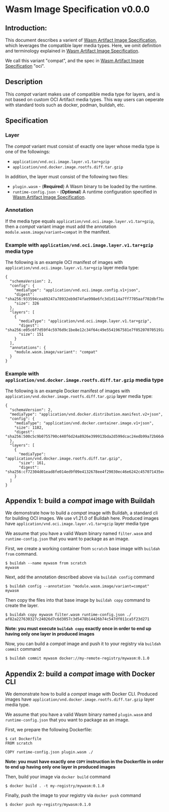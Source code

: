 
# Wasm Image Specification v0.0.0

## Introduction:

This document describes a varient of [Wasm Artifact Image Specification](spec.md), which leverages the compatible layer media types. Here, we omit definition and terminology explained in [Wasm Artifact Image Specification](spec.md). 

We call this variant "compat", and the spec in [Wasm Artifact Image Specification](spec.md) "oci".

## Description

This *compat* variant makes use of compatible media type for layers, and is not based on custom OCI Artifact media types. This way users can oeperate with standard tools such as docker, podman, buildah, etc.

## Specification

### Layer

The *compat* variant must consist of exactly one layer whose media type is one of the followings:
- `application/vnd.oci.image.layer.v1.tar+gzip`
- `application/vnd.docker.image.rootfs.diff.tar.gzip`

In addition, the layer must consist of the following two files:
- `plugin.wasm` - (**Required**) A Wasm binary to be loaded by the runtime.
- `runtime-config.json` - (**Optional**) A runtime configuration specified in [Wasm Artifact Image Specification](spec.md#Format).

### Annotation

If the media type equals `application/vnd.oci.image.layer.v1.tar+gzip`, then a *compat* variant image must add the annotation `module.wasm.image/variant=compat` in the manifest.

### Example with `application/vnd.oci.image.layer.v1.tar+gzip` media type

The following is an example OCI manifest of images with `application/vnd.oci.image.layer.v1.tar+gzip` layer media type:

```
{
  "schemaVersion": 2,
  "config": {
    "mediaType": "application/vnd.oci.image.config.v1+json",
    "digest": "sha256:933594cea89247a78932eb9d74fae998e6fc3d1d114a7ff7705aaf702dbf7edb",
    "size": 326
  },
  "layers": [
    {
      "mediaType": "application/vnd.oci.image.layer.v1.tar+gzip",
      "digest": "sha256:e05c6f7d59f4c5976d9c1be8e12c34f64c49e5541967581e7f052070705191ac",
      "size": 151
    }
  ],
  "annotations": {
    "module.wasm.image/variant": "compat"
  }
}
```

### Example with `application/vnd.docker.image.rootfs.diff.tar.gzip` media type

The following is an example Docker manifest of images with `application/vnd.docker.image.rootfs.diff.tar.gzip` layer media type:

```
{
  "schemaVersion": 2,
  "mediaType": "application/vnd.docker.distribution.manifest.v2+json",
  "config": {
    "mediaType": "application/vnd.docker.container.image.v1+json",
    "size": 1182,
    "digest": "sha256:500c5c9b0755790c440f6d24a8926e399913bda2d599dcac24edb99a72b66de7"
  },
  "layers": [
    {
      "mediaType": "application/vnd.docker.image.rootfs.diff.tar.gzip",
      "size": 161,
      "digest": "sha256:cf72304d01ead8fe014ed9f09e4132678ee4f29030ec46e6242c457071435ec3"
    }
  ]
}
```

## Appendix 1: build a *compat* image with Buildah

We demonstrate how to build a *compat* image with Buildah, a standard cli for building OCI images. We use v1.21.0 of Buildah here. Produced images have `application/vnd.oci.image.layer.v1.tar+gzip` layer media type

We assume that you have a valid Wasm binary named `filter.wasm` and `runtime-config.json` that you want to package as an image.

First, we create a working container from `scratch` base image with `buildah from` command.

```
$ buildah --name mywasm from scratch
mywasm
```

Next, add the annotation described above via `buildah config` command

```
$ buildah config --annotation "module.wasm.image/variant=compat" mywasm
```

Then copy the files into that base image by `buildah copy` command to create the layer.

```
$ buildah copy mywasm filter.wasm runtime-config.json ./
af82a227630327c24026d7c6d3057c3d5478b14426b74c547df011ca5f23d271
```

**Note: you must execute `buildah copy` exactly once in order to end up having only one layer in produced images**

Now, you can build a *compat* image and push it to your registry via `buildah commit` command

```
$ buildah commit mywasm docker://my-remote-registry/mywasm:0.1.0
```

## Appendix 2: build a *compat* image with Docker CLI

We demonstrate how to build a *compat* image with Docker CLI. Produced images have `application/vnd.docker.image.rootfs.diff.tar.gzip` layer media type.

We assume that you have a valid Wasm binary named `plugin.wasm` and `runtime-config.json` that you want to package as an image.

First, we prepare the following Dockerfile:

```
$ cat Dockerfile
FROM scratch

COPY runtime-config.json plugin.wasm ./
```

**Note: you must have exactly one `COPY` instruction in the Dockerfile in order to end up having only one layer in produced images**

Then, build your image via `docker build` command

```
$ docker build . -t my-registry/mywasm:0.1.0
```

Finally, push the image to your registry via `docker push` command

```
$ docker push my-registry/mywasm:0.1.0
```
